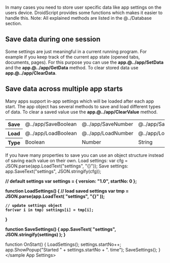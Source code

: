 In many cases you need to store user specific data like app settings on the users device.
DroidScript provides some functions which makes it easier to handle this.
<grey>Note: All explained methods are listed in the @../Database section.</grey>

## Save data during one session
Some settings are just meaningful in a current running program.
For example if you keep track of the current app state (opened tabs, documents, pages).
For this purpose you can use the **app.@../app/SetData** and the **app.@../app/GetData** method.
To clear stored data use **app.@../app/ClearData**.

## Save data across multiple app starts
Many apps support in-app settings which will be loaded after each app start. The app object has several methods to save and load different types of data.
To clear a saved value use the **app.@../app/ClearValue** method.
<table>
	<tr>
		<th width="10%">Save</th>
		<td width="15%">@../app/SaveBoolean</td>
		<td width="15%">@../app/SaveNumber</td>
		<td width="15%">@../app/SaveText</td>
	</tr>
	<tr>
		<th>Load</th>
		<td>@../app/LoadBoolean</td>
		<td>@../app/LoadNumber</td>
		<td>@../app/LoadText</td>
	</tr>
	<tr>
		<th>Type</th>
		<td>Boolean</td>
		<td>Number</td>
		<td>String</td>
	</tr>
</table>

If you have many properties to save you can use an object structure instead of saving each value on their own.
Load settings: <js>var cfg = JSON.parse(app.LoadText("settings", "{}"));</js>
Save settings: <js>app.SaveText("settings", JSON.stringify(cfg));</js>

<sample App Settings>
<b>// default settings
var settings = { version: "1.0", startNo: 0 };

function LoadSettings() {
	// load saved settings
	var tmp = JSON.parse(app.LoadText( "settings", "{}" ));

	// update settings object
	for(var i in tmp) settings[i] = tmp[i];
}

function SaveSettings() {
	app.SaveText( "settings", JSON.stringify(settings) );
}</b>

function OnStart() {
	LoadSettings();
	settings.startNo++;
	app.ShowPopup("Started " + settings.startNo + ". time");
	SaveSettings();
}
</sample App Settings>

##
